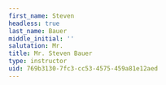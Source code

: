 ```yaml
---
first_name: Steven
headless: true
last_name: Bauer
middle_initial: ''
salutation: Mr.
title: Mr. Steven Bauer
type: instructor
uid: 769b3130-7fc3-cc53-4575-459a81e12aed
---
```

